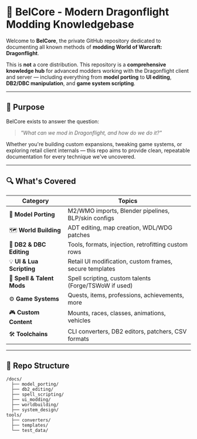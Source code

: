 # 🧠 BelCore - Modern Dragonflight Modding Knowledgebase

Welcome to **BelCore**, the private GitHub repository dedicated to documenting all known methods of **modding World of Warcraft: Dragonflight**.

This is **not** a core distribution. This repository is a **comprehensive knowledge hub** for advanced modders working with the Dragonflight client and server — including everything from **model porting** to **UI editing**, **DB2/DBC manipulation**, and **game system scripting**.

---

## 📌 Purpose

BelCore exists to answer the question:  
> _"What can we mod in Dragonflight, and how do we do it?"_

Whether you're building custom expansions, tweaking game systems, or exploring retail client internals — this repo aims to provide clean, repeatable documentation for every technique we've uncovered.

---

## 🔍 What's Covered

| Category              | Topics |
|----------------------|--------|
| 🧊 **Model Porting**       | M2/WMO imports, Blender pipelines, BLP/skin configs |
| 🗺️ **World Building**      | ADT editing, map creation, WDL/WDG patches          |
| 🧩 **DB2 & DBC Editing**   | Tools, formats, injection, retrofitting custom rows |
| 💡 **UI & Lua Scripting**  | Retail UI modification, custom frames, secure templates |
| 📜 **Spell & Talent Mods** | Spell scripting, custom talents (Forge/TSWoW if used) |
| ⚙️ **Game Systems**        | Quests, items, professions, achievements, more      |
| 🎮 **Custom Content**      | Mounts, races, classes, animations, vehicles        |
| 🛠️ **Toolchains**         | CLI converters, DB2 editors, patchers, CSV formats  |

---

## 📁 Repo Structure

```text
/docs/
  ├── model_porting/
  ├── db2_editing/
  ├── spell_scripting/
  ├── ui_modding/
  ├── worldbuilding/
  ├── system_design/
tools/
  ├── converters/
  ├── templates/
  └── test_data/
